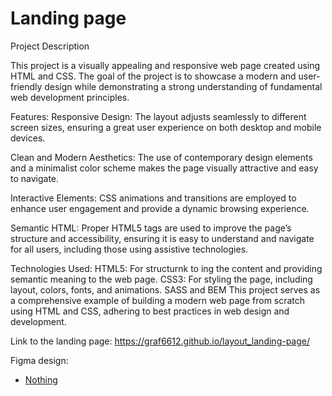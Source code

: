# Landing page

Project Description

This project is a visually appealing and responsive web page created using HTML and CSS. The goal of the project is to showcase a modern and user-friendly design while demonstrating a strong understanding of fundamental web development principles.

Features:
Responsive Design: The layout adjusts seamlessly to different screen sizes, ensuring a great user experience on both desktop and mobile devices.

Clean and Modern Aesthetics: The use of contemporary design elements and a minimalist color scheme makes the page visually attractive and easy to navigate.

Interactive Elements: CSS animations and transitions are employed to enhance user engagement and provide a dynamic browsing experience.

Semantic HTML: Proper HTML5 tags are used to improve the page’s structure and accessibility, ensuring it is easy to understand and navigate for all users, including
those using assistive technologies.

Technologies Used:
HTML5: For structurnk to ing the content and providing semantic meaning to the web page.
CSS3: For styling the page, including layout, colors, fonts, and animations.
SASS and BEM
This project serves as a comprehensive example of building a modern web page from scratch using HTML and CSS, adhering to best practices in web design and development.

Link to the landing page: https://graf6612.github.io/layout_landing-page/

Figma design:
- [Nothing](https://www.figma.com/file/DtkQmQ797hk0nI4KfMi2Uq/BOSE-New-Version?type=design&node-id=6802-139&t=L7eKz5YKLN0m5WxR-0)


